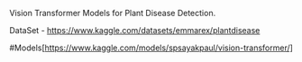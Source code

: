 Vision Transformer Models for Plant Disease Detection.

DataSet - https://www.kaggle.com/datasets/emmarex/plantdisease

#Models[https://www.kaggle.com/models/spsayakpaul/vision-transformer/]
